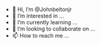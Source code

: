 - 👋 Hi, I’m @Johnbeltonjr
- 👀 I’m interested in ...
- 🌱 I’m currently learning ...
- 💞️ I’m looking to collaborate on ...
- 📫 How to reach me ...

<!---
Johnbeltonjr/Johnbeltonjr is a ✨ special ✨ repository because its `README.md` (this file) appears on your GitHub profile.
You can click the Preview link to take a look at your changes.
--->
